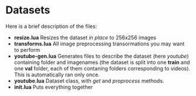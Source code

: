 # Datasets

Here is a brief description of the files:

* __resize.lua__ Resizes the dataset *in place* to 256x256 images
* __transforms.lua__ All image preprocessing transormations you may want to perform
* __youtube-gen.lua__ Generates files to describe the dataset (here *youtube*) containing folder and imagenames (the dataset is split into one __train__ and one __val__ folder, each of them contaning folders corresponding to videos). This is automatically ran only once.  
* __youtube.lua__ Dataset class, with *get* and *proprocess* methods. 
* __init.lua__ Puts everything together
